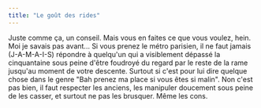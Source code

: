 ```yaml
---
title: "Le goût des rides"
---
```


Juste comme ça, un conseil. Mais vous en faites ce que vous voulez, hein. Moi
je savais pas avant... Si vous prenez le métro parisien, il ne faut jamais
(J-A-M-A-I-S) répondre à quelqu'un qui a visiblement dépassé la cinquantaine
sous peine d'être foudroyé du regard par le reste de la rame jusqu'au moment
de votre descente. Surtout si c'est pour lui dire quelque chose dans le genre
"Bah prenez ma place si vous êtes si malin". Non c'est pas bien, il faut
respecter les anciens, les manipuler doucement sous peine de les casser, et
surtout ne pas les brusquer. Même les cons.

